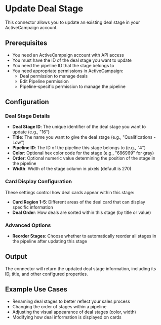 # Update Deal Stage

This connector allows you to update an existing deal stage in your ActiveCampaign account.

## Prerequisites

- You need an ActiveCampaign account with API access
- You must have the ID of the deal stage you want to update
- You need the pipeline ID that the stage belongs to
- You need appropriate permissions in ActiveCampaign:
  - Deal permission to manage deals
  - Edit Pipeline permission
  - Pipeline-specific permission to manage the pipeline

## Configuration

### Deal Stage Details

- **Deal Stage ID**: The unique identifier of the deal stage you want to update (e.g., "16")
- **Title**: The name you want to give the deal stage (e.g., "Qualifications - Low")
- **Pipeline ID**: The ID of the pipeline this stage belongs to (e.g., "4")
- **Color**: Optional hex color code for the stage (e.g., "696969" for gray)
- **Order**: Optional numeric value determining the position of the stage in the pipeline
- **Width**: Width of the stage column in pixels (default is 270)

### Card Display Configuration

These settings control how deal cards appear within this stage:

- **Card Region 1-5**: Different areas of the deal card that can display specific information
- **Deal Order**: How deals are sorted within this stage (by title or value)

### Advanced Options

- **Reorder Stages**: Choose whether to automatically reorder all stages in the pipeline after updating this stage

## Output

The connector will return the updated deal stage information, including its ID, title, and other configured properties.

## Example Use Cases

- Renaming deal stages to better reflect your sales process
- Changing the order of stages within a pipeline
- Adjusting the visual appearance of deal stages (color, width)
- Modifying how deal information is displayed on cards
